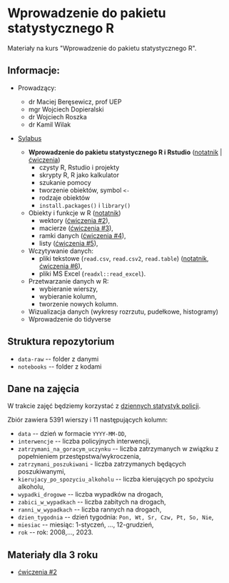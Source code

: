 # Wprowadzenie do pakietu statystycznego R

Materiały na kurs "Wprowadzenie do pakietu statystycznego R".

## Informacje:

+ Prowadzący: 
  + dr Maciej Beręsewicz, prof UEP 
  + mgr Wojciech Dopieralski
  + dr Wojciech Roszka
  + dr Kamil Wilak
  

+ [Sylabus](https://esylabus.ue.poznan.pl/pl/11/1/1/105/4?masterElement=105)
  + **Wprowadzenie do pakietu statystycznego R i Rstudio** ([notatnik](https://htmlpreview.github.io/?https://github.com/DepartmentOfStatisticsPUE/intro-R-2024/blob/main/codes/01-wprowadzenie.nb.html) | [ćwiczenia](https://htmlpreview.github.io/?https://github.com/DepartmentOfStatisticsPUE/intro-R-2024/blob/main/exercises/cw-01.html))
      + czysty R, Rstudio i projekty
      + skrypty R, R jako kalkulator
      + szukanie pomocy
      + tworzenie obiektów, symbol `<-`
      + rodzaje obiektów
      + `install.packages()` i `library()`
  + Obiekty i funkcje w R ([notatnik](https://htmlpreview.github.io/?https://github.com/DepartmentOfStatisticsPUE/intro-R-2024/blob/main/codes/02-obiekty.nb.html))
      + wektory ([ćwiczenia #2](https://htmlpreview.github.io/?https://github.com/DepartmentOfStatisticsPUE/intro-R-2024/blob/main/exercises/cw-02.html)), 
      + macierze ([ćwiczenia #3](https://htmlpreview.github.io/?https://github.com/DepartmentOfStatisticsPUE/intro-R-2024/blob/main/exercises/cw-03.html)),
      + ramki danych ([ćwiczenia #4](https://htmlpreview.github.io/?https://github.com/DepartmentOfStatisticsPUE/intro-R-2024/blob/main/exercises/cw-04.html)),
      + listy ([ćwiczenia #5](https://htmlpreview.github.io/?https://github.com/DepartmentOfStatisticsPUE/intro-R-2024/blob/main/exercises/cw-05.html)),
  + Wczytywanie danych:
      + pliki tekstowe (`read.csv`, `read.csv2`, `read.table`) ([notatnik](https://htmlpreview.github.io/?https://github.com/DepartmentOfStatisticsPUE/intro-R-2024/blob/main/codes/03-wczytywanie.nb.html), [ćwiczenia #6](https://htmlpreview.github.io/?https://github.com/DepartmentOfStatisticsPUE/intro-R-2024/blob/main/exercises/cw-06.html)),
      + pliki MS Excel (`readxl::read_excel`).
  + Przetwarzanie danych w R:
      + wybieranie wierszy,
      + wybieranie kolumn,
      + tworzenie nowych kolumn.
  + Wizualizacja danych (wykresy rozrzutu, pudełkowe, histogramy)	
  + Wprowadzenie do tidyverse	
  

## Struktura repozytorium

+ `data-raw` -- folder z danymi
+ `notebooks` -- folder z kodami

## Dane na zajęcia

W trakcie zajęć będziemy korzystać z [dziennych statystyk policji](https://policja.pl/pol/form/1,Informacja-dzienna.html). 

Zbiór zawiera 5391 wierszy i 11 następujących kolumn:

+ `data` -- dzień w formacie `YYYY-MM-DD`,
+ `interwencje` -- liczba policyjnych interwencji,
+ `zatrzymani_na_goracym_uczynku` -- liczba zatrzymanych w związku z popełnieniem przestępstwa/wykroczenia,
+ `zatrzymani_poszukiwani` - liczba zatrzymanych będących poszukiwanymi,
+ `kierujacy_po_spozyciu_alkoholu` -- liczba kierujących po spożyciu alkoholu,
+ `wypadki_drogowe` -- liczba wypadków na drogach,
+ `zabici_w_wypadkach` -- liczba zabitych na drogach,
+ `ranni_w_wypadkach` -- liczba rannych na drogach,
+ `dzien_tygodnia` -- dzień tygodnia: `Pon, Wt, Sr, Czw, Pt, So, Nie`,
+ `miesiac` -- miesiąc: 1-styczeń, ..., 12-grudzień,
+ `rok` -- rok: 2008,..., 2023.

## Materiały dla 3 roku

+ [ćwiczenia #2](https://htmlpreview.github.io/?https://github.com/DepartmentOfStatisticsPUE/intro-R-2024/blob/main/exercises/3-rok-cw-01.html)
